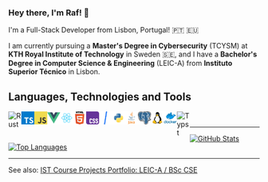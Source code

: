 ### Hey there, I'm Raf! 👋

I'm a Full-Stack Developer from Lisbon, Portugal! 🇵🇹 🇪🇺

I am currently pursuing a **Master's Degree in Cybersecurity** (TCYSM) at
**KTH Royal Institute of Technology** in Sweden 🇸🇪, and I have a
**Bachelor's Degree in Computer Science & Engineering** (LEIC-A) from
**Instituto Superior Técnico** in Lisbon.

## Languages, Technologies and Tools

[<img align="left" title="Rust" alt="Rust" width="26px" src="https://raw.githubusercontent.com/rust-lang/rust-artwork/refs/heads/master/logo/rust-logo-64x64.png" />][github]
[<img align="left" title="TypeScript" alt="TypeScript" width="26px" src="https://raw.githubusercontent.com/github/explore/80688e429a7d4ef2fca1e82350fe8e3517d3494d/topics/typescript/typescript.png" />][github]
[<img align="left" title="JavaScript" alt="JavaScript" width="26px" src="https://raw.githubusercontent.com/github/explore/80688e429a7d4ef2fca1e82350fe8e3517d3494d/topics/javascript/javascript.png" />][github]
[<img align="left" title="Vue" alt="Vue" width="26px" src="https://raw.githubusercontent.com/github/explore/80688e429a7d4ef2fca1e82350fe8e3517d3494d/topics/vue/vue.png" />][github]
[<img align="left" title="React" alt="React" width="26px" src="https://raw.githubusercontent.com/github/explore/80688e429a7d4ef2fca1e82350fe8e3517d3494d/topics/react/react.png" />][github]
[<img align="left" title="HTML" alt="HTML" width="26px" src="https://raw.githubusercontent.com/github/explore/80688e429a7d4ef2fca1e82350fe8e3517d3494d/topics/html/html.png" />][github]
[<img align="left" title="CSS" alt="CSS" width="26px" src="https://raw.githubusercontent.com/github/explore/8144ae7e9ec2274bdb8f76bdbdb6e6509538c7a8/topics/css/css.png" />][github]
[<img align="left" title="htmx" alt="htmx" height="26px" width="26px" src="https://raw.githubusercontent.com/bigskysoftware/htmx/86893ebf4cb0f38484a522044f9a07cdd79398fa/www/static/favicon.svg" />][github]
[<img align="left" title="Python" alt="Python" width="26px" src="https://raw.githubusercontent.com/github/explore/80688e429a7d4ef2fca1e82350fe8e3517d3494d/topics/python/python.png" />][github]
[<img align="left" title="Java" alt="Java" width="26px" src="https://raw.githubusercontent.com/github/explore/5b3600551e122a3277c2c5368af2ad5725ffa9a1/topics/java/java.png" />][github]
[<img align="left" title="PostgreSQL" alt="PostgreSQL" width="26px" src="https://raw.githubusercontent.com/github/explore/80688e429a7d4ef2fca1e82350fe8e3517d3494d/topics/postgresql/postgresql.png" />][github]
[<img align="left" title="Linux" alt="Linux" width="26px" src="https://raw.githubusercontent.com/github/explore/eb40fa94e4b686db568094600bb30065acce30c3/topics/linux/linux.png" />][github]
[<img align="left" title="Docker" alt="Docker" width="26px" src="https://raw.githubusercontent.com/github/explore/80688e429a7d4ef2fca1e82350fe8e3517d3494d/topics/docker/docker.png" />][github]
[<img align="left" title="Typst" alt="Typst" width="26px" src="https://avatars.githubusercontent.com/u/67595261" />][github]

<br />

---

[![GitHub Stats](https://github-readme-stats.vercel.app/api?username=RafDevX&custom_title=GitHub%20Stats&show_icons=true&hide=stars&hide_rank=true&bg_color=45,fca900,4c00fc&title_color=fff&text_color=fff&icon_color=fff)][github]
[![Top Languages](https://github-readme-stats.vercel.app/api/top-langs/?username=RafDevX&custom_title=Top%20Languages&layout=compact&langs_count=10&hide=assembly,prolog&exclude_repo=quizzes-tutor-es&bg_color=-45,1f0559,4c00fc&title_color=fff&text_color=fff&icon_color=fff)][github]

---

See also: [IST Course Projects Portfolio: LEIC-A / BSc CSE](https://gist.github.com/RafDevX/46ddc5b68ea97c46b5ffd18854670042)

[github]: https://github.com/RafDevX
